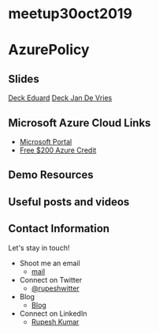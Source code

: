# meetup30oct2019

# AzurePolicy
    
## Slides
[Deck Eduard](https://tomcome)
[Deck Jan De Vries](https://tomcome)


## Microsoft Azure Cloud Links
 - [Microsoft Portal](https://portal.azure.com)
 - [Free $200 Azure Credit](https://azure.microsoft.com/free)
 

## Demo Resources
 

## Useful posts and videos


## Contact Information

Let's stay in touch! 

- Shoot me an email
    - [mail](mailto:rupeshwillwin@gmail.com) 
- Connect on Twitter
    - [@rupeshwitter](https://twitter.com/rupeshwitter)
- Blog
    - [Blog](https://rupesh.blog/)
- Connect on LinkedIn
    - [Rupesh Kumar](https://www.linkedin.com/in/rupeshtech/)

